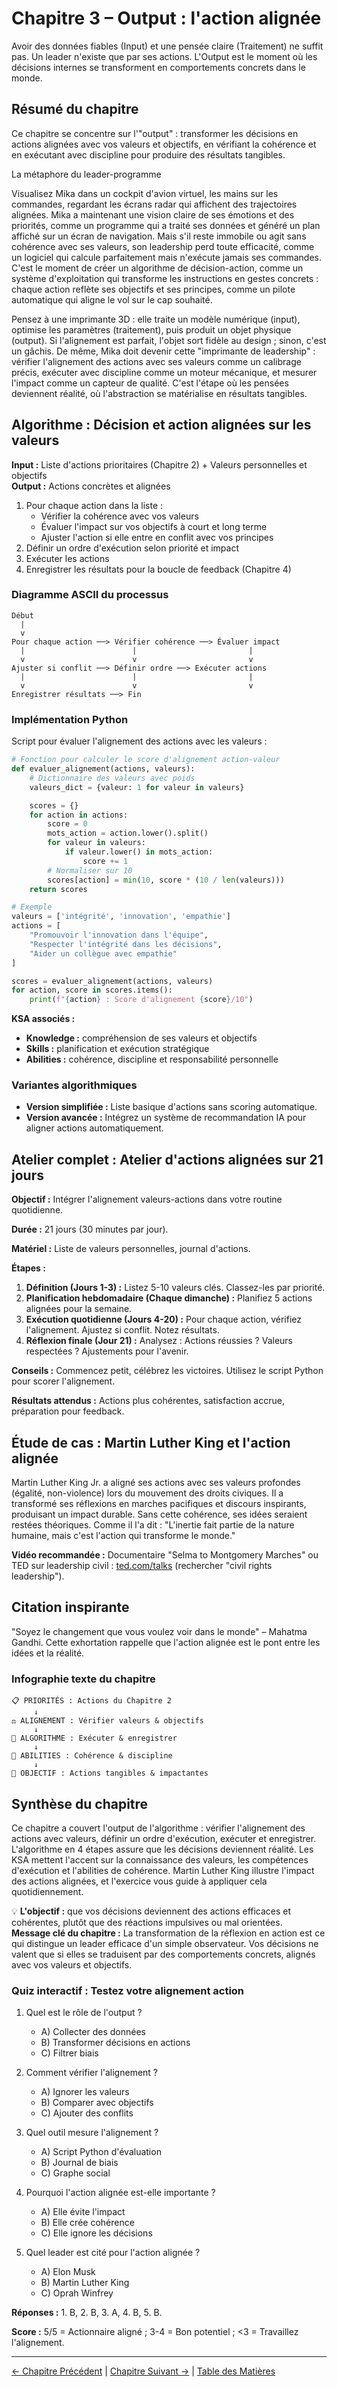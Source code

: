 # Chapitre 3 – Output : l'action alignée

Avoir des données fiables (Input) et une pensée claire (Traitement) ne suffit pas. Un leader n'existe que par ses actions. L'Output est le moment où les décisions internes se transforment en comportements concrets dans le monde.

## Résumé du chapitre
Ce chapitre se concentre sur l'"output" : transformer les décisions en actions alignées avec vos valeurs et objectifs, en vérifiant la cohérence et en exécutant avec discipline pour produire des résultats tangibles.

La métaphore du leader-programme

Visualisez Mika dans un cockpit d'avion virtuel, les mains sur les commandes, regardant les écrans radar qui affichent des trajectoires alignées. Mika a maintenant une vision claire de ses émotions et des priorités, comme un programme qui a traité ses données et généré un plan affiché sur un écran de navigation. Mais s'il reste immobile ou agit sans cohérence avec ses valeurs, son leadership perd toute efficacité, comme un logiciel qui calcule parfaitement mais n'exécute jamais ses commandes. C'est le moment de créer un algorithme de décision-action, comme un système d'exploitation qui transforme les instructions en gestes concrets : chaque action reflète ses objectifs et ses principes, comme un pilote automatique qui aligne le vol sur le cap souhaité.

Pensez à une imprimante 3D : elle traite un modèle numérique (input), optimise les paramètres (traitement), puis produit un objet physique (output). Si l'alignement est parfait, l'objet sort fidèle au design ; sinon, c'est un gâchis. De même, Mika doit devenir cette "imprimante de leadership" : vérifier l'alignement des actions avec ses valeurs comme un calibrage précis, exécuter avec discipline comme un moteur mécanique, et mesurer l'impact comme un capteur de qualité. C'est l'étape où les pensées deviennent réalité, où l'abstraction se matérialise en résultats tangibles.

## Algorithme : Décision et action alignées sur les valeurs

**Input :** Liste d'actions prioritaires (Chapitre 2) + Valeurs personnelles et objectifs  
**Output :** Actions concrètes et alignées

1. Pour chaque action dans la liste :
   - Vérifier la cohérence avec vos valeurs
   - Évaluer l'impact sur vos objectifs à court et long terme
   - Ajuster l'action si elle entre en conflit avec vos principes
2. Définir un ordre d'exécution selon priorité et impact
3. Exécuter les actions
4. Enregistrer les résultats pour la boucle de feedback (Chapitre 4)

### Diagramme ASCII du processus

```
Début
  |
  v
Pour chaque action ──> Vérifier cohérence ──> Évaluer impact
  |                        |                         |
  v                        v                         v
Ajuster si conflit ──> Définir ordre ──> Exécuter actions
  |                        |                         |
  v                        v                         v
Enregistrer résultats ──> Fin
```

### Implémentation Python

Script pour évaluer l'alignement des actions avec les valeurs :

```python
# Fonction pour calculer le score d'alignement action-valeur
def evaluer_alignement(actions, valeurs):
    # Dictionnaire des valeurs avec poids
    valeurs_dict = {valeur: 1 for valeur in valeurs}

    scores = {}
    for action in actions:
        score = 0
        mots_action = action.lower().split()
        for valeur in valeurs:
            if valeur.lower() in mots_action:
                score += 1
        # Normaliser sur 10
        scores[action] = min(10, score * (10 / len(valeurs)))
    return scores

# Exemple
valeurs = ['intégrité', 'innovation', 'empathie']
actions = [
    "Promouvoir l'innovation dans l'équipe",
    "Respecter l'intégrité dans les décisions",
    "Aider un collègue avec empathie"
]

scores = evaluer_alignement(actions, valeurs)
for action, score in scores.items():
    print(f"{action} : Score d'alignement {score}/10")
```

**KSA associés :**
- **Knowledge :** compréhension de ses valeurs et objectifs
- **Skills :** planification et exécution stratégique
- **Abilities :** cohérence, discipline et responsabilité personnelle

### Variantes algorithmiques
- **Version simplifiée :** Liste basique d'actions sans scoring automatique.
- **Version avancée :** Intégrez un système de recommandation IA pour aligner actions automatiquement.

## Atelier complet : Atelier d'actions alignées sur 21 jours

**Objectif :** Intégrer l'alignement valeurs-actions dans votre routine quotidienne.

**Durée :** 21 jours (30 minutes par jour).

**Matériel :** Liste de valeurs personnelles, journal d'actions.

**Étapes :**
1. **Définition (Jours 1-3) :** Listez 5-10 valeurs clés. Classez-les par priorité.
2. **Planification hebdomadaire (Chaque dimanche) :** Planifiez 5 actions alignées pour la semaine.
3. **Exécution quotidienne (Jours 4-20) :** Pour chaque action, vérifiez l'alignement. Ajustez si conflit. Notez résultats.
4. **Réflexion finale (Jour 21) :** Analysez : Actions réussies ? Valeurs respectées ? Ajustements pour l'avenir.

**Conseils :** Commencez petit, célébrez les victoires. Utilisez le script Python pour scorer l'alignement.

**Résultats attendus :** Actions plus cohérentes, satisfaction accrue, préparation pour feedback.

## Étude de cas : Martin Luther King et l'action alignée

Martin Luther King Jr. a aligné ses actions avec ses valeurs profondes (égalité, non-violence) lors du mouvement des droits civiques. Il a transformé ses réflexions en marches pacifiques et discours inspirants, produisant un impact durable. Sans cette cohérence, ses idées seraient restées théoriques. Comme il l'a dit : "L'inertie fait partie de la nature humaine, mais c'est l'action qui transforme le monde."

**Vidéo recommandée :** Documentaire "Selma to Montgomery Marches" ou TED sur leadership civil : [ted.com/talks](https://www.ted.com) (rechercher "civil rights leadership").

## Citation inspirante

"Soyez le changement que vous voulez voir dans le monde" – Mahatma Gandhi. Cette exhortation rappelle que l'action alignée est le pont entre les idées et la réalité.

### Infographie texte du chapitre

```
📋 PRIORITÉS : Actions du Chapitre 2
     ↓
⚖️ ALIGNEMENT : Vérifier valeurs & objectifs
     ↓
🔄 ALGORITHME : Exécuter & enregistrer
     ↓
💪 ABILITIES : Cohérence & discipline
     ↓
🎯 OBJECTIF : Actions tangibles & impactantes
```

## Synthèse du chapitre
Ce chapitre a couvert l'output de l'algorithme : vérifier l'alignement des actions avec valeurs, définir un ordre d'exécution, exécuter et enregistrer. L'algorithme en 4 étapes assure que les décisions deviennent réalité. Les KSA mettent l'accent sur la connaissance des valeurs, les compétences d'exécution et l'abilities de cohérence. Martin Luther King illustre l'impact des actions alignées, et l'exercice vous guide à appliquer cela quotidiennement.

💡 **L'objectif :** que vos décisions deviennent des actions efficaces et cohérentes, plutôt que des réactions impulsives ou mal orientées.  
**Message clé du chapitre :** La transformation de la réflexion en action est ce qui distingue un leader efficace d'un simple observateur. Vos décisions ne valent que si elles se traduisent par des comportements concrets, alignés avec vos valeurs et objectifs.

### Quiz interactif : Testez votre alignement action

1. Quel est le rôle de l'output ?
   - A) Collecter des données
   - B) Transformer décisions en actions
   - C) Filtrer biais

2. Comment vérifier l'alignement ?
   - A) Ignorer les valeurs
   - B) Comparer avec objectifs
   - C) Ajouter des conflits

3. Quel outil mesure l'alignement ?
   - A) Script Python d'évaluation
   - B) Journal de biais
   - C) Graphe social

4. Pourquoi l'action alignée est-elle importante ?
   - A) Elle évite l'impact
   - B) Elle crée cohérence
   - C) Elle ignore les décisions

5. Quel leader est cité pour l'action alignée ?
   - A) Elon Musk
   - B) Martin Luther King
   - C) Oprah Winfrey

**Réponses :** 1. B, 2. B, 3. A, 4. B, 5. B.

**Score :** 5/5 = Actionnaire aligné ; 3-4 = Bon potentiel ; <3 = Travaillez l'alignement.

---

[← Chapitre Précédent](chapitre_2_traitement_la_pensee_claire.md) | [Chapitre Suivant →](chapitre_4_boucle_de_feedback.md) | [Table des Matières](SUMMARY.md)
